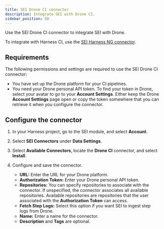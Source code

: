 ```yaml
---
title: SEI Drone CI connector
description: Integrate SEI with Drone CI.
sidebar_position: 50
---
```


Use the SEI Drone CI connector to integrate SEI with Drone.

To integrate with Harness CI, use the [SEI Harness NG connector](./sei-connector-harnessng.md).

## Requirements

The following permissions and settings are required to use the SEI Drone CI connector:

* You have set up the Drone platform for your CI pipelines.
* You need your Drone personal API token. To find your token in Drone, select your avatar to go to your **Account Settings**. Either keep the Drone **Account Settings** page open or copy the token somewhere that you can retrieve it when you configure the connector.

## Configure the connector

1. In your Harness project, go to the SEI module, and select **Account**.
2. Select **SEI Connectors** under **Data Settings**.
3. Select **Available Connectors**, locate the **Drone CI** connector, and select **Install**.
4. Configure and save the connector.

   * **URL:** Enter the URL for your Drone platform.
   * **Authorization Token:** Enter your Drone personal API token.
   * **Repositories:** You can specify repositories to associate with the connector. If unspecified, the connector associates all available repositories. Available repositories are repositories that the user associated with the **Authorization Token** can access.
   * **Fetch Step Logs:** Select this option if you want SEI to ingest step logs from Drone.
   * **Name:** Enter a name for the connector.
   * **Description** and **Tags** are optional.
